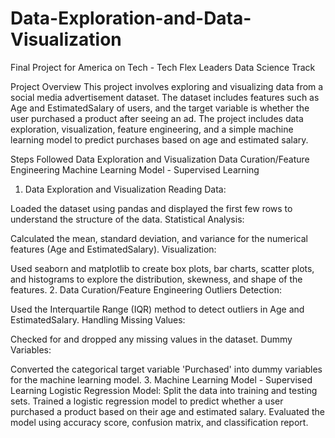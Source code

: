 # Data-Exploration-and-Data-Visualization
Final Project for America on Tech - Tech Flex Leaders Data Science Track

Project Overview
This project involves exploring and visualizing data from a social media advertisement dataset. The dataset includes features such as Age and EstimatedSalary of users, and the target variable is whether the user purchased a product after seeing an ad. The project includes data exploration, visualization, feature engineering, and a simple machine learning model to predict purchases based on age and estimated salary.

Steps Followed
Data Exploration and Visualization
Data Curation/Feature Engineering
Machine Learning Model - Supervised Learning
1. Data Exploration and Visualization
Reading Data:

Loaded the dataset using pandas and displayed the first few rows to understand the structure of the data.
Statistical Analysis:

Calculated the mean, standard deviation, and variance for the numerical features (Age and EstimatedSalary).
Visualization:

Used seaborn and matplotlib to create box plots, bar charts, scatter plots, and histograms to explore the distribution, skewness, and shape of the features.
2. Data Curation/Feature Engineering
Outliers Detection:

Used the Interquartile Range (IQR) method to detect outliers in Age and EstimatedSalary.
Handling Missing Values:

Checked for and dropped any missing values in the dataset.
Dummy Variables:

Converted the categorical target variable 'Purchased' into dummy variables for the machine learning model.
3. Machine Learning Model - Supervised Learning
Logistic Regression Model:
Split the data into training and testing sets.
Trained a logistic regression model to predict whether a user purchased a product based on their age and estimated salary.
Evaluated the model using accuracy score, confusion matrix, and classification report.
